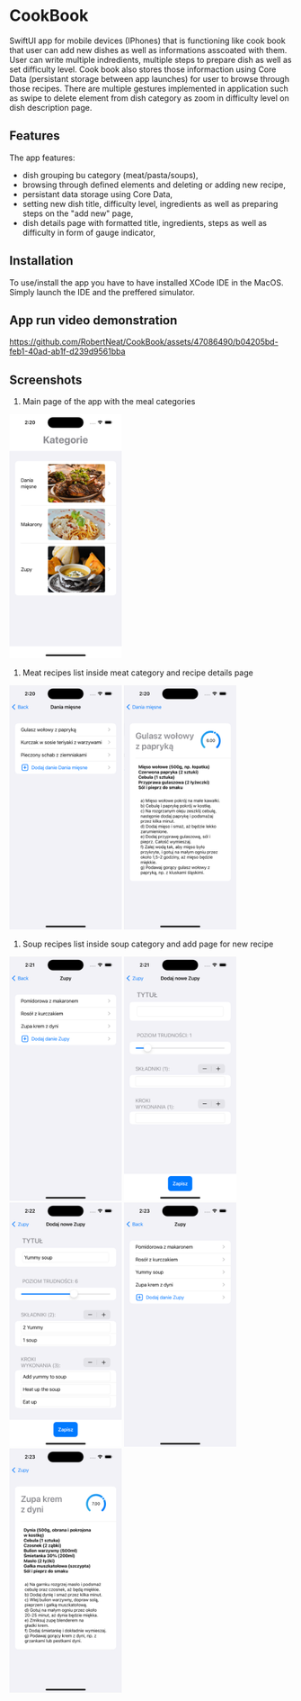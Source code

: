 # CookBook

SwiftUI app for mobile devices (IPhones) that is functioning like cook book that user can add new dishes as well as informations asscoated with them. User can write multiple indredients, multiple steps to prepare dish as well as set difficulty level. Cook book also stores those informaction using Core Data (persistant storage between app launches) for user to browse through those recipes. There are multiple gestures implemented in application such as swipe to delete element from dish category as zoom in difficulty level on dish description page. 

## Features

The app features:

- dish grouping bu category (meat/pasta/soups),
- browsing through defined elements and deleting or adding new recipe,
- persistant data storage using Core Data,
- setting new dish title, difficulty level, ingredients as well as preparing steps on the "add new" page,
- dish details page with formatted title, ingredients, steps as well as difficulty in form of gauge indicator,

## Installation

To use/install the app you have to have installed XCode IDE in the MacOS. Simply launch the IDE and the preffered simulator.

## App run video demonstration

https://github.com/RobertNeat/CookBook/assets/47086490/b04205bd-feb1-40ad-ab1f-d239d9561bba


## Screenshots

1. Main page of the app with the meal categories

<img src="https://github.com/RobertNeat/CookBook/blob/main/screenshots/1_first_launch.png" width="200"/>

1. Meat recipes list inside meat category and recipe details page

<span>
<img src="https://github.com/RobertNeat/CookBook/blob/main/screenshots/2_meat_category.png" width="200"/>
<img src="https://github.com/RobertNeat/CookBook/blob/main/screenshots/3_meat_category_dish_details.png" width="200"/>
</span>

1. Soup recipes list inside soup category and add page for new recipe

<span>
<img src="https://github.com/RobertNeat/CookBook/blob/main/screenshots/4_soup_category.png" width="200"/>
<img src="https://github.com/RobertNeat/CookBook/blob/main/screenshots/5_add_soup.png" width="200"/>
<img src="https://github.com/RobertNeat/CookBook/blob/main/screenshots/6_soup_filled.png" width="200"/>
<img src="https://github.com/RobertNeat/CookBook/blob/main/screenshots/7_soup_added_to_core_data.png" width="200"/>
<img src="https://github.com/RobertNeat/CookBook/blob/main/screenshots/8_soup_details.png" width="200"/>
</span>
